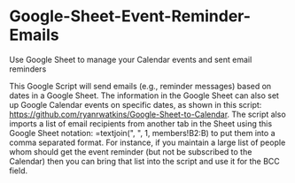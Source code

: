 # Google-Sheet-Event-Reminder-Emails
Use Google Sheet to manage your Calendar events and sent email reminders

This Google Script will send emails (e.g., reminder messages) based on dates in a Google Sheet. 
The information in the Google Sheet can also set up Google Calendar events on specific dates, as shown in this script: https://github.com/ryanrwatkins/Google-Sheet-to-Calendar.  The script also imports a list of email recipients from another tab in the Sheet using this Google Sheet notation: =textjoin(", ", 1, members!B2:B) 
to put them into a comma separated format. For instance, if you maintain a large list of people whom should get the event reminder (but not be subscribed to the Calendar) then you can bring that list into the script and use it for the BCC field.

